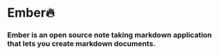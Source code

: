 # Ember🔥

### Ember is an open source note taking markdown application that lets you create markdown documents. 


